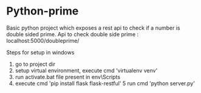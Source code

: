 # Python-prime
Basic python project which exposes a rest api to check if a number is double sided prime. Api to check double side prime : localhost:5000/doubleprime/<inputnumber>

Steps for setup in windows 
1. go to project dir
2. setup virtual environment, execute cmd 'virtualenv venv'
3. run activate.bat file present in env\Scripts 
4. execute cmd 'pip install flask flask-restful'
5 run cmd 'python server.py'





